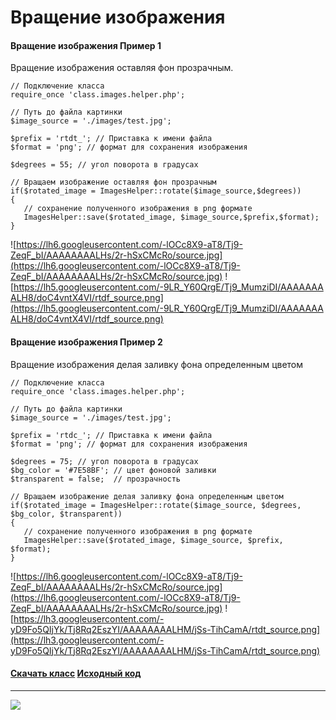 
# Вращение изображения #
#### Вращение изображения Пример 1 ####
Вращение изображения оставляя фон прозрачным.
```
// Подключение класса 
require_once 'class.images.helper.php'; 

// Путь до файла картинки  
$image_source = './images/test.jpg'; 

$prefix = 'rtdt_'; // Приставка к имени файла 
$format = 'png'; // формат для сохранения изображения

$degrees = 55; // угол поворота в градусах

// Вращаем изображение оставляя фон прозрачным
if($rotated_image = ImagesHelper::rotate($image_source,$degrees))
{
   // сохранение полученного изображения в png формате 
   ImagesHelper::save($rotated_image, $image_source,$prefix,$format);    
}
```
![https://lh6.googleusercontent.com/-lOCc8X9-aT8/Tj9-ZeqF_bI/AAAAAAAALHs/2r-hSxCMcRo/source.jpg](https://lh6.googleusercontent.com/-lOCc8X9-aT8/Tj9-ZeqF_bI/AAAAAAAALHs/2r-hSxCMcRo/source.jpg)
![https://lh5.googleusercontent.com/-9LR_Y60QrgE/Tj9_MumziDI/AAAAAAAALH8/doC4vntX4VI/rtdf_source.png](https://lh5.googleusercontent.com/-9LR_Y60QrgE/Tj9_MumziDI/AAAAAAAALH8/doC4vntX4VI/rtdf_source.png)
#### Вращение изображения Пример 2 ####
Вращение изображения делая заливку фона определенным цветом
```
// Подключение класса 
require_once 'class.images.helper.php'; 

// Путь до файла картинки  
$image_source = './images/test.jpg'; 

$prefix = 'rtdс_'; // Приставка к имени файла
$format = 'png'; // формат для сохранения изображения

$degrees = 75; // угол поворота в градусах
$bg_color = '#7E58BF'; // цвет фоновой заливки
$transparent = false;  // прозрачность

// Вращаем изображение делая заливку фона определенным цветом 
if($rotated_image = ImagesHelper::rotate($image_source, $degrees, $bg_color, $transparent))
{
   // сохранение полученного изображения в png формате 
   ImagesHelper::save($rotated_image, $image_source, $prefix, $format);    
}
```
![https://lh6.googleusercontent.com/-lOCc8X9-aT8/Tj9-ZeqF_bI/AAAAAAAALHs/2r-hSxCMcRo/source.jpg](https://lh6.googleusercontent.com/-lOCc8X9-aT8/Tj9-ZeqF_bI/AAAAAAAALHs/2r-hSxCMcRo/source.jpg)
![https://lh3.googleusercontent.com/-yD9Fo5QIjYk/Tj8Rq2EszYI/AAAAAAAALHM/jSs-TihCamA/rtdt_source.png](https://lh3.googleusercontent.com/-yD9Fo5QIjYk/Tj8Rq2EszYI/AAAAAAAALHM/jSs-TihCamA/rtdt_source.png)
#### [Скачать класс](http://code.google.com/p/ag-php-classes/downloads/list)  [Исходный код](http://code.google.com/p/ag-php-classes/source/browse/#svn%2Ftrunk%2FImages) ####

---

<span>
<a href='http://www.gordejev.lv/'><img src='http://www.gordejev.lv/templates/gordejev/images/gora_88x31.png' /></a>
<br />
</span>